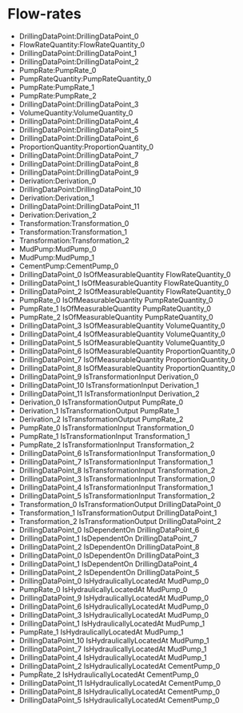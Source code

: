 # Flow-rates
- DrillingDataPoint:DrillingDataPoint_0
- FlowRateQuantity:FlowRateQuantity_0
- DrillingDataPoint:DrillingDataPoint_1
- DrillingDataPoint:DrillingDataPoint_2
- PumpRate:PumpRate_0
- PumpRateQuantity:PumpRateQuantity_0
- PumpRate:PumpRate_1
- PumpRate:PumpRate_2
- DrillingDataPoint:DrillingDataPoint_3
- VolumeQuantity:VolumeQuantity_0
- DrillingDataPoint:DrillingDataPoint_4
- DrillingDataPoint:DrillingDataPoint_5
- DrillingDataPoint:DrillingDataPoint_6
- ProportionQuantity:ProportionQuantity_0
- DrillingDataPoint:DrillingDataPoint_7
- DrillingDataPoint:DrillingDataPoint_8
- DrillingDataPoint:DrillingDataPoint_9
- Derivation:Derivation_0
- DrillingDataPoint:DrillingDataPoint_10
- Derivation:Derivation_1
- DrillingDataPoint:DrillingDataPoint_11
- Derivation:Derivation_2
- Transformation:Transformation_0
- Transformation:Transformation_1
- Transformation:Transformation_2
- MudPump:MudPump_0
- MudPump:MudPump_1
- CementPump:CementPump_0
- DrillingDataPoint_0 IsOfMeasurableQuantity FlowRateQuantity_0
- DrillingDataPoint_1 IsOfMeasurableQuantity FlowRateQuantity_0
- DrillingDataPoint_2 IsOfMeasurableQuantity FlowRateQuantity_0
- PumpRate_0 IsOfMeasurableQuantity PumpRateQuantity_0
- PumpRate_1 IsOfMeasurableQuantity PumpRateQuantity_0
- PumpRate_2 IsOfMeasurableQuantity PumpRateQuantity_0
- DrillingDataPoint_3 IsOfMeasurableQuantity VolumeQuantity_0
- DrillingDataPoint_4 IsOfMeasurableQuantity VolumeQuantity_0
- DrillingDataPoint_5 IsOfMeasurableQuantity VolumeQuantity_0
- DrillingDataPoint_6 IsOfMeasurableQuantity ProportionQuantity_0
- DrillingDataPoint_7 IsOfMeasurableQuantity ProportionQuantity_0
- DrillingDataPoint_8 IsOfMeasurableQuantity ProportionQuantity_0
- DrillingDataPoint_9 IsTransformationInput Derivation_0
- DrillingDataPoint_10 IsTransformationInput Derivation_1
- DrillingDataPoint_11 IsTransformationInput Derivation_2
- Derivation_0 IsTransformationOutput PumpRate_0
- Derivation_1 IsTransformationOutput PumpRate_1
- Derivation_2 IsTransformationOutput PumpRate_2
- PumpRate_0 IsTransformationInput Transformation_0
- PumpRate_1 IsTransformationInput Transformation_1
- PumpRate_2 IsTransformationInput Transformation_2
- DrillingDataPoint_6 IsTransformationInput Transformation_0
- DrillingDataPoint_7 IsTransformationInput Transformation_1
- DrillingDataPoint_8 IsTransformationInput Transformation_2
- DrillingDataPoint_3 IsTransformationInput Transformation_0
- DrillingDataPoint_4 IsTransformationInput Transformation_1
- DrillingDataPoint_5 IsTransformationInput Transformation_2
- Transformation_0 IsTransformationOutput DrillingDataPoint_0
- Transformation_1 IsTransformationOutput DrillingDataPoint_1
- Transformation_2 IsTransformationOutput DrillingDataPoint_2
- DrillingDataPoint_0 IsDependentOn DrillingDataPoint_6
- DrillingDataPoint_1 IsDependentOn DrillingDataPoint_7
- DrillingDataPoint_2 IsDependentOn DrillingDataPoint_8
- DrillingDataPoint_0 IsDependentOn DrillingDataPoint_3
- DrillingDataPoint_1 IsDependentOn DrillingDataPoint_4
- DrillingDataPoint_2 IsDependentOn DrillingDataPoint_5
- DrillingDataPoint_0 IsHydraulicallyLocatedAt MudPump_0
- PumpRate_0 IsHydraulicallyLocatedAt MudPump_0
- DrillingDataPoint_9 IsHydraulicallyLocatedAt MudPump_0
- DrillingDataPoint_6 IsHydraulicallyLocatedAt MudPump_0
- DrillingDataPoint_3 IsHydraulicallyLocatedAt MudPump_0
- DrillingDataPoint_1 IsHydraulicallyLocatedAt MudPump_1
- PumpRate_1 IsHydraulicallyLocatedAt MudPump_1
- DrillingDataPoint_10 IsHydraulicallyLocatedAt MudPump_1
- DrillingDataPoint_7 IsHydraulicallyLocatedAt MudPump_1
- DrillingDataPoint_4 IsHydraulicallyLocatedAt MudPump_1
- DrillingDataPoint_2 IsHydraulicallyLocatedAt CementPump_0
- PumpRate_2 IsHydraulicallyLocatedAt CementPump_0
- DrillingDataPoint_11 IsHydraulicallyLocatedAt CementPump_0
- DrillingDataPoint_8 IsHydraulicallyLocatedAt CementPump_0
- DrillingDataPoint_5 IsHydraulicallyLocatedAt CementPump_0
